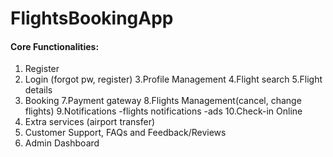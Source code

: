 # FlightsBookingApp
#### Core Functionalities:

1. Register
2. Login (forgot pw, register)
3.Profile Management
4.Flight search
5.Flight details
6. Booking
7.Payment gateway
8.Flights Management(cancel, change flights)
9.Notifications
-flights notifications
-ads
10.Check-in Online
11. Extra services (airport transfer)
12. Customer Support, FAQs and Feedback/Reviews
13. Admin Dashboard
